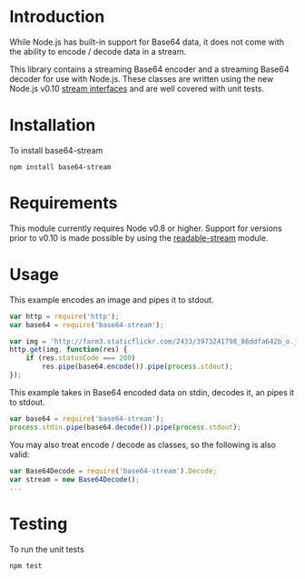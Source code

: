 # Introduction

While Node.js has built-in support for Base64 data, it does not come with the ability to encode / decode data in a stream.

This library contains a streaming Base64 encoder and a streaming Base64 decoder for use with Node.js. These classes are written using the new Node.js v0.10 [stream interfaces](http://nodejs.org/api/stream.html) and are well covered with unit tests.

# Installation

To install base64-stream

    npm install base64-stream

# Requirements

This module currently requires Node v0.8 or higher. Support for versions prior to v0.10 is made possible by using the [readable-stream](https://github.com/isaacs/readable-stream) module.

# Usage

This example encodes an image and pipes it to stdout.

```javascript
var http = require('http');
var base64 = require('base64-stream');

var img = 'http://farm3.staticflickr.com/2433/3973241798_86ddfa642b_o.jpg';
http.get(img, function(res) {
    if (res.statusCode === 200)
        res.pipe(base64.encode()).pipe(process.stdout);
});
```

This example takes in Base64 encoded data on stdin, decodes it, an pipes it to stdout.
```javascript
var base64 = require('base64-stream');
process.stdin.pipe(base64.decode()).pipe(process.stdout);
```

You may also treat encode / decode as classes, so the following is also valid:
```javascript
var Base64Decode = require('base64-stream').Decode;
var stream = new Base64Decode();
...
```

# Testing

To run the unit tests

    npm test
